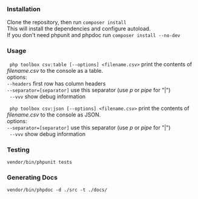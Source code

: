 ### Installation ###  

Clone the repository, then run ```composer install```    
This will install the dependencies and configure autoload.    
If you don't need phpunit and phpdoc run ```composer install --no-dev```  

### Usage ###  

``` php toolbox csv:table [--options] <filename.csv>``` print the contents of *filename.csv* to the console as a table.    
options:   
``` --headers ``` first row has column headers  
``` --separator=[separator] ``` use this separator (use *p* or *pipe* for "|")  
``` --vvv``` show debug information
  
  
  
``` php toolbox csv:json [--options] <filename.csv>``` print the contents of *filename.csv* to the console as JSON.  
options:      
``` --separator=[separator] ``` use this separator (use *p* or *pipe* for "|")  
``` --vvv``` show debug information

### Testing ###  

```vendor/bin/phpunit tests```  
  
### Generating Docs ##  
  
```vendor/bin/phpdoc -d ./src -t ./docs/```  